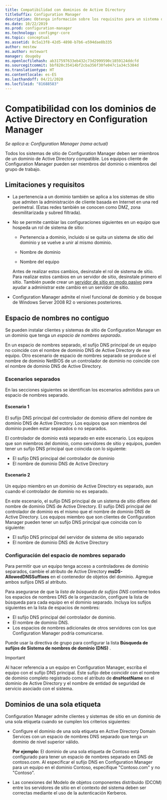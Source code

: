 ```yaml
---
title: Compatibilidad con dominios de Active Directory
titleSuffix: Configuration Manager
description: Obtenga información sobre los requisitos para un sistema de sitio de Configuration Manager en un dominio de Active Directory.
ms.date: 10/22/2019
ms.prod: configuration-manager
ms.technology: configmgr-core
ms.topic: conceptual
ms.assetid: 8c5a13f8-42d5-4898-b7b6-e594dae8b335
author: mestew
ms.author: mstewart
manager: dougeby
ms.openlocfilehash: ab317597633eb432c73d2999590c1859124ddcfd
ms.sourcegitcommit: bbf820c35414bf2cba356f30fe047c1a34c5384d
ms.translationtype: HT
ms.contentlocale: es-ES
ms.lasthandoff: 04/21/2020
ms.locfileid: "81688583"
---
```

# <a name="support-for-active-directory-domains-in-configuration-manager"></a>Compatibilidad con los dominios de Active Directory en Configuration Manager

*Se aplica a: Configuration Manager (rama actual)*

Todos los sistemas de sitio de Configuration Manager deben ser miembros de un dominio de Active Directory compatible. Los equipos cliente de Configuration Manager pueden ser miembros del dominio o miembros del grupo de trabajo.  

## <a name="requirements-and-limitations"></a>Limitaciones y requisitos

- La pertenencia a un dominio también se aplica a los sistemas de sitio que admiten la administración de cliente basada en Internet en una red perimetral. (Estas redes también se conocen como DMZ, zona desmilitarizada y subred filtrada).  

- No se permite cambiar las configuraciones siguientes en un equipo que hospeda un rol de sistema de sitio:  

  - Pertenencia a dominio, incluido si se quita un sistema de sitio del dominio y se vuelve a unir al mismo dominio.

  - Nombre de dominio  

  - Nombre del equipo  

  Antes de realizar estos cambios, desinstale el rol de sistema de sitio. Para realizar estos cambios en un servidor de sitio, desinstale primero el sitio. También puede crear un [servidor de sitio en modo pasivo](../../servers/deploy/configure/site-server-high-availability.md) para ayudar a administrar este cambio en un servidor de sitio.

- Configuration Manager admite el nivel funcional de dominio y de bosque de Windows Server 2008 R2 o versiones posteriores.<!-- SCCMDocs#1853 -->

## <a name="disjoint-namespace"></a><a name="bkmk_Disjoint"></a> Espacio de nombres no contiguo

Se pueden instalar clientes y sistemas de sitio de Configuration Manager en un dominio que tenga un *espacio de nombres separado*.  

En un espacio de nombres separado, el sufijo DNS principal de un equipo no coincide con el nombre de dominio DNS de Active Directory de ese equipo. Otro escenario de espacio de nombres separado se produce si el nombre de dominio NetBIOS de un controlador de dominio no coincide con el nombre de dominio DNS de Active Directory.  

### <a name="disjoint-scenarios"></a>Escenarios separados

En las secciones siguientes se identifican los escenarios admitidos para un espacio de nombres separado.  

#### <a name="scenario-1"></a>Escenario 1

El sufijo DNS principal del controlador de dominio difiere del nombre de dominio DNS de Active Directory. Los equipos que son miembros del dominio pueden estar separados o no separados.

El controlador de dominio está separado en este escenario. Los equipos que son miembros del dominio, como servidores de sitio y equipos, pueden tener un sufijo DNS principal que coincida con lo siguiente:

- El sufijo DNS principal del controlador de dominio
- El nombre de dominio DNS de Active Directory

#### <a name="scenario-2"></a>Escenario 2

Un equipo miembro en un dominio de Active Directory es separado, aun cuando el controlador de dominio no es separado.

En este escenario, el sufijo DNS principal de un sistema de sitio difiere del nombre de dominio DNS de Active Directory. El sufijo DNS principal del controlador de dominio es el mismo que el nombre de dominio DNS de Active Directory. Los equipos miembro que son clientes de Configuration Manager pueden tener un sufijo DNS principal que coincida con lo siguiente:

- El sufijo DNS principal del servidor de sistema de sitio separado
- El nombre de dominio DNS de Active Directory

### <a name="configure-disjoint-namespace"></a>Configuración del espacio de nombres separado

Para permitir que un equipo tenga acceso a controladores de dominio separados, cambie el atributo de Active Directory **msDS-AllowedDNSSuffixes** en el contenedor de objetos del dominio. Agregue ambos sufijos DNS al atributo.  

Para asegurarse de que la *lista de búsqueda de sufijos DNS* contiene todos los espacios de nombres DNS de la organización, configure la lista de búsqueda para cada equipo en el dominio separado. Incluya los sufijos siguientes en la lista de espacios de nombres:

- El sufijo DNS principal del controlador de dominio.
- El nombre de dominio DNS.
- Los espacios de nombres adicionales de otros servidores con los que Configuration Manager podría comunicarse.

Puede usar la directiva de grupo para configurar la lista **Búsqueda de sufijos de Sistema de nombres de dominio (DNS)** .  

> [!IMPORTANT]  
> Al hacer referencia a un equipo en Configuration Manager, escriba el equipo con el sufijo DNS principal. Este sufijo debe coincidir con el nombre de dominio completo registrado como el atributo de **dnsHostName** en el dominio de Active Directory y el nombre de entidad de seguridad de servicio asociado con el sistema.  

## <a name="single-label-domains"></a><a name="bkmk_SLD"></a> Dominios de una sola etiqueta

Configuration Manager admite clientes y sistemas de sitio en un dominio de una sola etiqueta cuando se cumplen los criterios siguientes:  

- Configure el dominio de una sola etiqueta en Active Directory Domain Services con un espacio de nombres DNS separado que tenga un dominio de nivel superior válido.  

  **Por ejemplo:** El dominio de una sola etiqueta de Contoso está configurado para tener un espacio de nombres separado en DNS de contoso.com. Al especificar el sufijo DNS en Configuration Manager para un equipo en el dominio Contoso, especifique "Contoso.com" y no "Contoso".  

- Las conexiones del Modelo de objetos componentes distribuido (DCOM) entre los servidores de sitio en el contexto del sistema deben ser correctas mediante el uso de la autenticación Kerberos.  
